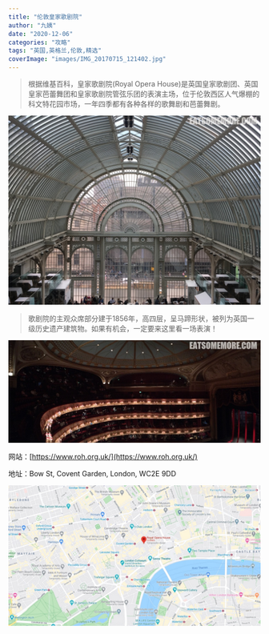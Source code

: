 ```yaml
---
title: "伦敦皇家歌剧院"
author: "九姨"
date: "2020-12-06"
categories: "攻略"
tags: "英国,英格兰,伦敦,精选"
coverImage: "images/IMG_20170715_121402.jpg"
---
```


>根据维基百科，皇家歌剧院(Royal Opera House)是英国皇家歌剧团、英国皇家芭蕾舞团和皇家歌剧院管弦乐团的表演主场，位于伦敦西区人气爆棚的科文特花园市场，一年四季都有各种各样的歌舞剧和芭蕾舞剧。

![皇家歌剧院](images/IMG_20170715_114514.jpg)

>歌剧院的主观众席部分建于1856年，高四层，呈马蹄形状，被列为英国一级历史遗产建筑物。如果有机会，一定要来这里看一场表演！

![皇家歌剧院](images/IMG_20170715_121402.jpg)


网站：[https://www.roh.org.uk/](https://www.roh.org.uk/)

地址：Bow St, Covent Garden, London, WC2E 9DD

![皇家歌剧院](images/royaloperahouse.jpg)